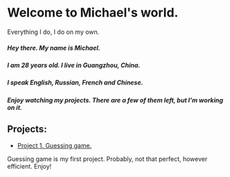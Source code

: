 # Welcome to Michael's world.
Everything I do, I do on my own.

##### Hey there. My name is Michael.
##### I am 28 years old. I live in Guangzhou, China.
##### I speak English, Russian, French and Chinese.
##### Enjoy watching my projects. There are a few of them left, but I'm working on it.

## Projects:

* [Project 1. Guessing game.](https://github.com/micaelofficial/michaels_mind/blob/main/final_task/game.ipynb)

Guessing game is my first project. Probably, not that perfect, however efficient.
Enjoy!